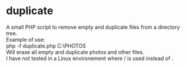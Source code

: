 # duplicate
A small PHP script to remove empty and duplicate files from a directory tree.<br />
Example of use:<br />
php -f duplicate.php C:\PHOTOS<br />
Will erase all empty and duplicate photos and other files.<br />
I have not tested in a Linux environement where / is used instead of \.

